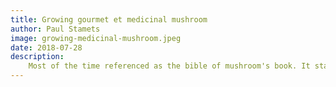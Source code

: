 ```yaml
---
title: Growing gourmet et medicinal mushroom
author: Paul Stamets
image: growing-medicinal-mushroom.jpeg
date: 2018-07-28
description:
    Most of the time referenced as the bible of mushroom's book. It starts to be quite old, but still with lot of useful information ! From biology to practical information to how to set up a commercial mushroom cultivation
---
```

